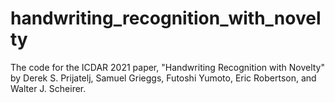 # handwriting_recognition_with_novelty
The code for the ICDAR 2021 paper, "Handwriting Recognition with Novelty" by Derek S. Prijatelj, Samuel Grieggs, Futoshi Yumoto, Eric Robertson, and Walter J. Scheirer.

